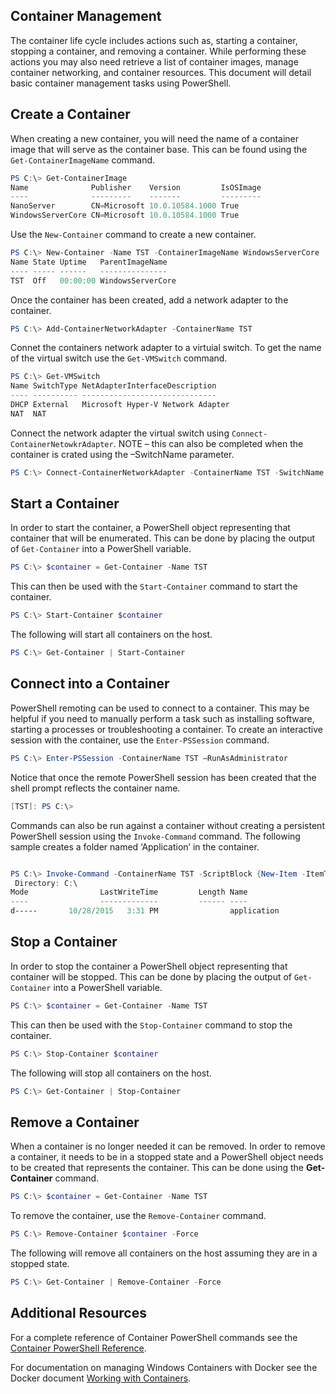 ## Container Management

The container life cycle includes actions such as, starting a container, stopping a container, and removing a container. While performing these actions you may also need retrieve a list of container images, manage container networking, and container resources. This document will detail basic container management tasks using PowerShell.

## Create a Container

When creating a new container, you will need the name of a container image that will serve as the container base. This can be found using the `Get-ContainerImageName` command.

```powershell
PS C:\> Get-ContainerImage
Name              Publisher    Version         IsOSImage
----              ---------    -------         ---------
NanoServer        CN=Microsoft 10.0.10584.1000 True
WindowsServerCore CN=Microsoft 10.0.10584.1000 True
```

Use the `New-Container` command to create a new container.

```powershell
PS C:\> New-Container -Name TST -ContainerImageName WindowsServerCore
Name State Uptime   ParentImageName
---- ----- ------   ---------------
TST  Off   00:00:00 WindowsServerCore
```

Once the container has been created, add a network adapter to the container.

```powershell
PS C:\> Add-ContainerNetworkAdapter -ContainerName TST
```

Connet the containers network adapter to a virtuial switch. To get the name of the virtual switch use the `Get-VMSwitch` command.

```powershell
PS C:\> Get-VMSwitch
Name SwitchType NetAdapterInterfaceDescription
---- ---------- ------------------------------
DHCP External   Microsoft Hyper-V Network Adapter
NAT  NAT
```

Connect the network adapter the virtual switch using `Connect-ContainerNetowkrAdapter`. NOTE – this can also be completed when the container is crated using the –SwitchName parameter.

```powershell
PS C:\> Connect-ContainerNetworkAdapter -ContainerName TST -SwitchName NAT
```

## Start a Container
In order to start the container, a PowerShell object representing that container that will be enumerated. This can be done by placing the output of `Get-Container` into a PowerShell variable.

```powershell
PS C:\> $container = Get-Container -Name TST

```
This can then be used with the `Start-Container` command to start the container.
```powershell
PS C:\> Start-Container $container
```

The following will start all containers on the host.

```powershell
PS C:\> Get-Container | Start-Container
```

## Connect into a Container

PowerShell remoting can be used to connect to a container. This may be helpful if you need to manually perform a task such as installing software, starting a processes or troubleshooting a container.
To create an interactive session with the container, use the `Enter-PSSession` command.

 ```powershell
PS C:\> Enter-PSSession -ContainerName TST –RunAsAdministrator
```

Notice that once the remote PowerShell session has been created that the shell prompt reflects the container name.

```powershell
[TST]: PS C:\>
```

Commands can also be run against a container without creating a persistent PowerShell session using the `Invoke-Command` command.
The following sample creates a folder named ‘Application’ in the container.

```powershell

PS C:\> Invoke-Command -ContainerName TST -ScriptBlock {New-Item -ItemType Directory -Path c:\application }
 Directory: C:\
Mode                LastWriteTime         Length Name                                                 PSComputerName
----                -------------         ------ ----                                                 --------------
d-----       10/28/2015   3:31 PM                application                                          TST
```

## Stop a Container
In order to stop the container a PowerShell object representing that container will be stopped. This can be done by placing the output of `Get-Container` into a PowerShell variable.

```powershell
PS C:\> $container = Get-Container -Name TST

```
This can then be used with the `Stop-Container` command to stop the container.
```powershell
PS C:\> Stop-Container $container
```

The following will stop all containers on the host.

```powershell
PS C:\> Get-Container | Stop-Container
```

## Remove a Container

When a container is no longer needed it can be removed. In order to remove a container, it needs to be in a stopped state and a PowerShell object needs to be created that represents the container. This can be done using the **Get-Container** command.

```powershell
PS C:\> $container = Get-Container -Name TST

```

To remove the container, use the `Remove-Container` command.

```powershell
PS C:\> Remove-Container $container -Force
```

The following will remove all containers on the host assuming they are in a stopped state.

```powershell
PS C:\> Get-Container | Remove-Container -Force
```

## Additional Resources

For a complete reference of Container PowerShell commands see the [Container PowerShell Reference](https://technet.microsoft.com/en-us/library/mt433069.aspx).

For documentation on managing Windows Containers with Docker see the Docker document [Working with Containers]( https://docs.docker.com/userguide/usingdocker/).
